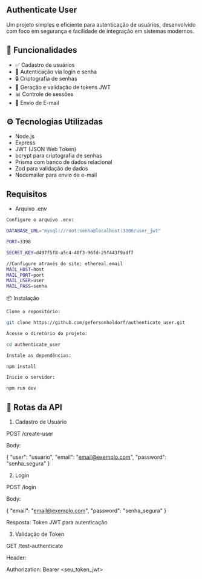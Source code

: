 ## Authenticate User
Um projeto simples e eficiente para autenticação de usuários, desenvolvido com foco em segurança e facilidade de integração em sistemas modernos.

## 🚀 Funcionalidades
  - ✅ Cadastro de usuários
  - 🔑 Autenticação via login e senha
  - 🔒 Criptografia de senhas
  - 🔄 Geração e validação de tokens JWT
  - 📊 Controle de sessões
  - 📧 Envio de E-mail

## ⚙️ Tecnologias Utilizadas
  - Node.js
  - Express
  - JWT (JSON Web Token)
  - bcrypt para criptografia de senhas
  - Prisma com banco de dados relacional
  - Zod para validação de dados
  - Nodemailer para envio de e-mail

## Requisitos
  - Arquivo .env
```bash
Configure o arquivo .env:

DATABASE_URL="mysql://root:senha@localhost:3306/user_jwt"

PORT=3398

SECRET_KEY=d497f5f8-a5c4-40f3-96fd-25f443f9adf7

//Configure através do site: ethereal.email
MAIL_HOST=host
MAIL_PORT=port
MAIL_USER=user
MAIL_PASS=senha
```

📦 Instalação
```bash
Clone o repositório:

git clone https://github.com/gefersonholdorf/authenticate_user.git

Acesse o diretório do projeto:

cd authenticate_user

Instale as dependências:

npm install

Inicie o servidor:

npm run dev

```

## 📲 Rotas da API

1. Cadastro de Usuário

POST /create-user

Body:

{
  "user": "usuario",
  "email": "email@exemplo.com",
  "password": "senha_segura"
}

2. Login

POST /login

Body:

{
  "email": "email@exemplo.com",
  "password": "senha_segura"
}

Resposta: Token JWT para autenticação

3. Validação de Token

GET /test-authenticate

Header:

Authorization: Bearer <seu_token_jwt>

